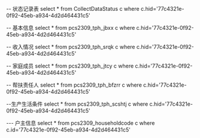 -- 状态记录表
select * from CollectDataStatus c  where c.hid='77c4321e-0f92-45eb-a934-4d2d464431c5'


-- 基本信息
select * from pcs2309_tph_jbxx c where c.hid='77c4321e-0f92-45eb-a934-4d2d464431c5'

-- 收入情况
select * from pcs2309_tph_srqk c where c.hid='77c4321e-0f92-45eb-a934-4d2d464431c5'

-- 家庭成员
select * from pcs2309_tph_jtcy c where c.hid='77c4321e-0f92-45eb-a934-4d2d464431c5'

-- 帮扶责任人
select * from pcs2309_tph_bfzrr c where c.hid='77c4321e-0f92-45eb-a934-4d2d464431c5'

--生产生活条件
select * from pcs2309_tph_scshtj c where c.hid='77c4321e-0f92-45eb-a934-4d2d464431c5'


--- 户主信息
select * from pcs2309_householdcode c where c.id='77c4321e-0f92-45eb-a934-4d2d464431c5'